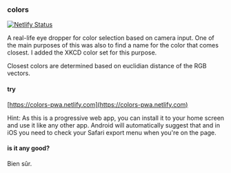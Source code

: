 ### colors

[![Netlify Status](https://api.netlify.com/api/v1/badges/00d0bc9c-c46a-41d9-ab8c-d67d26c9483d/deploy-status)](https://colors-pwa.netlify.app)

A real-life eye dropper for color selection based on camera input.
One of the main purposes of this was also to find a name for the color that comes closest.
I added the XKCD color set for this purpose.

Closest colors are determined based on euclidian distance of the RGB vectors.

#### try

[https://colors-pwa.netlify.com](https://colors-pwa.netlify.com)

Hint: As this is a progressive web app, you can install it to your home screen and use it like any other app. Android will automatically suggest that and in iOS you need to check your Safari export menu when you're on the page.

#### is it any good?

Bien sûr.

